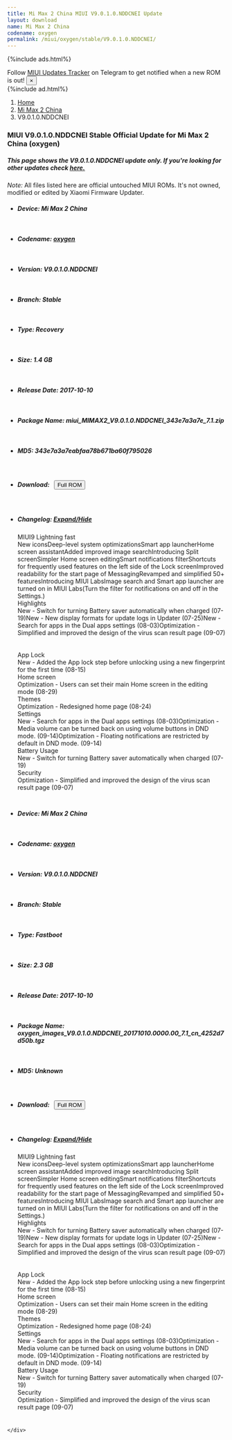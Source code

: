 ```yaml
---
title: Mi Max 2 China MIUI V9.0.1.0.NDDCNEI Update
layout: download
name: Mi Max 2 China
codename: oxygen
permalink: /miui/oxygen/stable/V9.0.1.0.NDDCNEI/
---
```


{%include ads.html%}
<div class="alert alert-primary alert-dismissible fade show" role="alert">
    Follow <a href="https://t.me/MIUIUpdatesTracker" class="alert-link">MIUI Updates Tracker</a> on Telegram to get
    notified when a new ROM is out!
    <button type="button" class="close" data-dismiss="alert" aria-label="Close">
        <span aria-hidden="true">&times;</span>
    </button>
</div>
{%include ad.html%}

<nav aria-label="breadcrumb">
    <ol class="breadcrumb">
        <li class="breadcrumb-item"><a href="/">Home</a></li>
        <li class="breadcrumb-item"><a href="/miui/oxygen/">Mi Max 2 China</a></li>
        <li class="breadcrumb-item active" aria-current="page">V9.0.1.0.NDDCNEI</li>
    </ol>
</nav>

<div class="col-12 mx-auto">
    <h3 class="title bg-light p-2 rounded">MIUI V9.0.1.0.NDDCNEI Stable Official Update for Mi Max 2 China (oxygen)</h3>
    <h5>This page shows the V9.0.1.0.NDDCNEI update only. If you're looking for other updates check
        <a href="/miui/oxygen/">here.</a></h5>
    <p><i>Note: </i>All files listed here are official untouched MIUI ROMs.
        It's not owned, modified or edited by Xiaomi Firmware Updater.</p>
    <div id="downloads">
                <div class="card card-body">
            <ul class="list-unstyled">
                <li style="padding-bottom: 10px;">
                    <h5><b>Device: </b>Mi Max 2 China</h5>
                </li>
                <li style="padding-bottom: 10px;">
                    <h5><b>Codename: </b> <a href="/miui/oxygen/" target="_blank">oxygen</a> </h5>
                </li>
                <li style="padding-bottom: 10px;">
                    <h5><b>Version: </b>V9.0.1.0.NDDCNEI</h5>
                </li>
                <li style="padding-bottom: 10px;">
                    <h5><b>Branch: </b>Stable</h5>
                </li>
                <li style="padding-bottom: 10px;">
                    <h5><b>Type: </b>Recovery</h5>
                </li>
                <li style="padding-bottom: 10px;">
                    <h5><b>Size: </b>1.4 GB</h5>
                </li>
                <li style="padding-bottom: 10px;">
                    <h5><b>Release Date: </b>2017-10-10</h5>
                </li>
                <li style="padding-bottom: 10px;">
                    <h5><b>Package Name: </b><span id="filename" class="text-dark">miui_MIMAX2_V9.0.1.0.NDDCNEI_343e7a3a7e_7.1.zip</span></h5>
                </li>
                <li style="padding-bottom: 10px;">
                    <h5><b>MD5: </b><span id="md5" class="text-muted">343e7a3a7eabfaa78b671ba60f795026</span></h5>
                </li>
                <li style="padding-bottom: 10px;">
                    <h5><b>Download: </b><button type="button" id="download" class="btn btn-primary" style="margin: 7px;"
                            onclick="window.open('https://bigota.d.miui.com/V9.0.1.0.NDDCNEI/miui_MIMAX2_V9.0.1.0.NDDCNEI_343e7a3a7e_7.1.zip', '_blank');"><i class="fa fa-download"></i> Full ROM</button></h5>
                </li>
                <li style="padding-bottom: 10px;">
                    <h5><b>Changelog: </b><a href="#oxygen_1_changelog" data-toggle="collapse" role="button"
                            aria-expanded="false" aria-controls="oxygen_1_changelog"> <i class="fa fa-arrow-down"
                                aria-hidden="true"></i> Expand/Hide</a></h5>
                    <div class="collapse" id="oxygen_1_changelog">
                        <p id="changelog_text">MIUI9 Lightning fast <br>New iconsDeep-level system optimizationsSmart app launcherHome screen assistantAdded improved image searchIntroducing Split screenSimpler Home screen editingSmart notifications filterShortcuts for frequently used features on the left side of the Lock screenImproved readability for the start page of MessagingRevamped and simplified 50+ featuresIntroducing MIUI LabsImage search and Smart app launcher are turned on in MIUI Labs(Turn the filter for notifications on and off in the Settings.) <br>Highlights <br>New - Switch for turning Battery saver automatically when charged (07-19)New - New display formats for update logs in Updater (07-25)New - Search for apps in the Dual apps settings (08-03)Optimization - Simplified and improved the design of the virus scan result page (09-07) <br><br><br>App Lock <br>New - Added the App lock step before unlocking using a new fingerprint for the first time (08-15) <br>Home screen <br>Optimization - Users can set their main Home screen in the editing mode (08-29) <br>Themes <br>Optimization - Redesigned home page (08-24) <br>Settings <br>New - Search for apps in the Dual apps settings (08-03)Optimization - Media volume can be turned back on using volume buttons in DND mode.  (09-14)Optimization - Floating notifications are restricted by default in DND mode.  (09-14) <br>Battery Usage <br>New - Switch for turning Battery saver automatically when charged (07-19) <br>Security <br>Optimization - Simplified and improved the design of the virus scan result page (09-07)</p>
                    </div>
                </li>
            </ul>
        </div>
        <div class="card card-body">
            <ul class="list-unstyled">
                <li style="padding-bottom: 10px;">
                    <h5><b>Device: </b>Mi Max 2 China</h5>
                </li>
                <li style="padding-bottom: 10px;">
                    <h5><b>Codename: </b> <a href="/miui/oxygen/" target="_blank">oxygen</a> </h5>
                </li>
                <li style="padding-bottom: 10px;">
                    <h5><b>Version: </b>V9.0.1.0.NDDCNEI</h5>
                </li>
                <li style="padding-bottom: 10px;">
                    <h5><b>Branch: </b>Stable</h5>
                </li>
                <li style="padding-bottom: 10px;">
                    <h5><b>Type: </b>Fastboot</h5>
                </li>
                <li style="padding-bottom: 10px;">
                    <h5><b>Size: </b>2.3 GB</h5>
                </li>
                <li style="padding-bottom: 10px;">
                    <h5><b>Release Date: </b>2017-10-10</h5>
                </li>
                <li style="padding-bottom: 10px;">
                    <h5><b>Package Name: </b><span id="filename" class="text-dark">oxygen_images_V9.0.1.0.NDDCNEI_20171010.0000.00_7.1_cn_4252d7d50b.tgz</span></h5>
                </li>
                <li style="padding-bottom: 10px;">
                    <h5><b>MD5: </b><span id="md5" class="text-muted">Unknown</span></h5>
                </li>
                <li style="padding-bottom: 10px;">
                    <h5><b>Download: </b><button type="button" id="download" class="btn btn-primary" style="margin: 7px;"
                            onclick="window.open('https://bigota.d.miui.com/V9.0.1.0.NDDCNEI/oxygen_images_V9.0.1.0.NDDCNEI_20171010.0000.00_7.1_cn_4252d7d50b.tgz', '_blank');"><i class="fa fa-download"></i> Full ROM</button></h5>
                </li>
                <li style="padding-bottom: 10px;">
                    <h5><b>Changelog: </b><a href="#oxygen_2_changelog" data-toggle="collapse" role="button"
                            aria-expanded="false" aria-controls="oxygen_2_changelog"> <i class="fa fa-arrow-down"
                                aria-hidden="true"></i> Expand/Hide</a></h5>
                    <div class="collapse" id="oxygen_2_changelog">
                        <p id="changelog_text">MIUI9 Lightning fast <br>New iconsDeep-level system optimizationsSmart app launcherHome screen assistantAdded improved image searchIntroducing Split screenSimpler Home screen editingSmart notifications filterShortcuts for frequently used features on the left side of the Lock screenImproved readability for the start page of MessagingRevamped and simplified 50+ featuresIntroducing MIUI LabsImage search and Smart app launcher are turned on in MIUI Labs(Turn the filter for notifications on and off in the Settings.) <br>Highlights <br>New - Switch for turning Battery saver automatically when charged (07-19)New - New display formats for update logs in Updater (07-25)New - Search for apps in the Dual apps settings (08-03)Optimization - Simplified and improved the design of the virus scan result page (09-07) <br><br><br>App Lock <br>New - Added the App lock step before unlocking using a new fingerprint for the first time (08-15) <br>Home screen <br>Optimization - Users can set their main Home screen in the editing mode (08-29) <br>Themes <br>Optimization - Redesigned home page (08-24) <br>Settings <br>New - Search for apps in the Dual apps settings (08-03)Optimization - Media volume can be turned back on using volume buttons in DND mode.  (09-14)Optimization - Floating notifications are restricted by default in DND mode.  (09-14) <br>Battery Usage <br>New - Switch for turning Battery saver automatically when charged (07-19) <br>Security <br>Optimization - Simplified and improved the design of the virus scan result page (09-07)</p>
                    </div>
                </li>
            </ul>
        </div>

    </div>
</div>